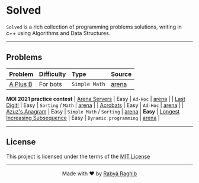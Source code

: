 # Solved

`Solved` is a rich collection of programming problems solutions, writing in c++ using Algorithms and Data Structures.

---

## Problems

<!--
    Easiest - Easy - Medium - Difficult - Expert
-->

| Problem                                                 | Difficulty | Type                      | Source                                              |
| :------------------------------------------------------ | :--------- | :------------------------ | :-------------------------------------------------- |
| [A Plus B](arena/A-plus-B.cpp)                          | For bots   | `Simple Math`             | [arena](https://arena.moi/problem/aplusb)           |
**MOI 2021 practice contest**
| [Arena Servers](arena/MOI21-Practice/arena-servers.cpp) | Easy       | `Ad-Hoc`                  | [arena](https://arena.moi/problem/mdc1arenaservers) |
| [Last Digit!](arena/MOI21-Practice/last-digite.cpp)     | Easy       | `Sorting` / `Math`        | [arena](https://arena.moi/problem/gc4lastdigit)     |
| [Acrobats](arena/MOI21-Practice/acrobats.cpp)           | Easy       | `Ad-Hoc`                  | [arena](https://arena.moi/problem/moij2020acrobat)  |
| [Azuz's Anagram](arena/MOI21-Practice/acrobats.cpp)     | Easy       | `Simple Math` / `Sorting` | [arena](https://arena.moi/problem/gc4azuzanagram)   |
**Easy**
| [Longest Increasing Subsequence](arena/dplessonlis.cpp) | Easy       | `Dynamic programming`     | [arena](https://arena.moi/problem/dplessonlis)      |

---

## License
This project is licensed under the terms of the [MIT License](LICENSE)

---

<p align="center">Made with ❤️ by <a href="https://www.rabraghib.me">Rabyâ Raghib</a></p>